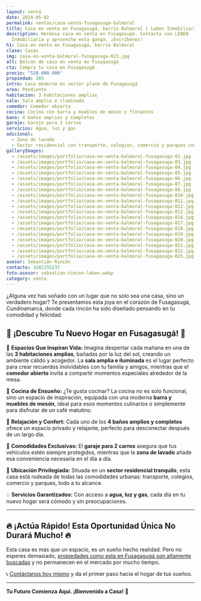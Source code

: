 ```yaml
---
layout: venta
date: 2024-05-02
permalink: ventas/casa-venta-fusagasuga-balmoral
title: Casa en venta en Fusagasugá, barrio Balmoral | Leben Inmobiliaria
description: Hermosa casa en venta en Fusagasugá. Contacta con LEBEN
  Inmobiliaria y aprovecha esta ganga. ¡Escríbenos!
h1: Casa en venta en Fusagasugá, barrio Balmoral
clase: Casas
img: casa-en-venta-balmoral-fusagasuga-023.jpg
alt: Balcón de casa en venta en Fusagasugá
cta: Compra tu casa en Fusagasugá
precio: "520.000.000"
propiedad: 103
intro: Casa moderna en sector plano de Fusagasugá
area: Pendiente
habitacion: 3 habitaciones amplias
sala: Sala amplia e iluminada
comedor: Comedor abierto
cocina: Cocina con barra y muebles de mesón y flotantes
bano: 4 baños amplios y completos
garaje: Garaje para 2 carros
servicios: Agua, luz y gas
adicional:
  - Zona de lavado
  - Sector residencial con transporte, colegios, comercio y parques cerca
galleryImages:
  - /assets/images/portfolio/casa-en-venta-balmoral-fusagasuga-01.jpg
  - /assets/images/portfolio/casa-en-venta-balmoral-fusagasuga-03.jpg
  - /assets/images/portfolio/casa-en-venta-balmoral-fusagasuga-04.jpg
  - /assets/images/portfolio/casa-en-venta-balmoral-fusagasuga-05.jpg
  - /assets/images/portfolio/casa-en-venta-balmoral-fusagasuga-06.jpg
  - /assets/images/portfolio/casa-en-venta-balmoral-fusagasuga-07.jpg
  - /assets/images/portfolio/casa-en-venta-balmoral-fusagasuga-08.jpg
  - /assets/images/portfolio/casa-en-venta-balmoral-fusagasuga-010.jpg
  - /assets/images/portfolio/casa-en-venta-balmoral-fusagasuga-011.jpg
  - /assets/images/portfolio/casa-en-venta-balmoral-fusagasuga-012.jpg
  - /assets/images/portfolio/casa-en-venta-balmoral-fusagasuga-013.jpg
  - /assets/images/portfolio/casa-en-venta-balmoral-fusagasuga-014.jpg
  - /assets/images/portfolio/casa-en-venta-balmoral-fusagasuga-017.jpg
  - /assets/images/portfolio/casa-en-venta-balmoral-fusagasuga-018.jpg
  - /assets/images/portfolio/casa-en-venta-balmoral-fusagasuga-019.jpg
  - /assets/images/portfolio/casa-en-venta-balmoral-fusagasuga-020.jpg
  - /assets/images/portfolio/casa-en-venta-balmoral-fusagasuga-021.jpg
  - /assets/images/portfolio/casa-en-venta-balmoral-fusagasuga-022.jpg
  - /assets/images/portfolio/casa-en-venta-balmoral-fusagasuga-025.jpg
asesor: Sebastián Rincón
contacto: 3102155237
foto-asesor: sebastian-rincon-leben.webp
category: venta
---
```

¿Alguna vez has soñado con un lugar que no solo sea una casa, sino un verdadero hogar? Te presentamos esta joya en el corazón de Fusagasugá, Cundinamarca, donde cada rincón ha sido diseñado pensando en tu comodidad y felicidad.

## 🌟 ¡Descubre Tu Nuevo Hogar en Fusagasugá! 🌟

🏡 **Espacios Que Inspiran Vida:** Imagina despertar cada mañana en una de las **3 habitaciones amplias**, bañadas por la luz del sol, creando un ambiente cálido y acogedor. La **sala amplia e iluminada** es el lugar perfecto para crear recuerdos inolvidables con tu familia y amigos, mientras que el **comedor abierto** invita a compartir momentos especiales alrededor de la mesa.

🍳 **Cocina de Ensueño:** ¿Te gusta cocinar? La cocina no es solo funcional, sino un espacio de inspiración, equipada con una moderna **barra y muebles de mesón**, ideal para esos momentos culinarios o simplemente para disfrutar de un café matutino.

🛁 **Relajación y Confort:** Cada uno de los **4 baños amplios y completos** ofrece un espacio privado y relajante, perfecto para desconectar después de un largo día.

🚗 **Comodidades Exclusivas:** El **garaje para 2 carros** asegura que tus vehículos estén siempre protegidos, mientras que la **zona de lavado** añade esa conveniencia necesaria en el día a día.

🌳 **Ubicación Privilegiada:** Situada en un **sector residencial tranquilo**, esta casa está rodeada de todas las comodidades urbanas: transporte, colegios, comercio y parques, todo a tu alcance.

💡 **Servicios Garantizados:** Con acceso a **agua, luz y gas**, cada día en tu nuevo hogar será cómodo y sin preocupaciones.

---

## 🔥 ¡Actúa Rápido! Esta Oportunidad Única No Durará Mucho! 🔥

Esta casa es más que un espacio, es un sueño hecho realidad. Pero no esperes demasiado, [propiedades como esta en Fusagasugá son altamente buscadas]({{site.baseurl}}) y no permanecen en el mercado por mucho tiempo.

📞 [Contáctanos hoy mismo](#asesor) y da el primer paso hacia el hogar de tus sueños.

---

**Tu Futuro Comienza Aquí. ¡Bienvenido a Casa!** 🌈
